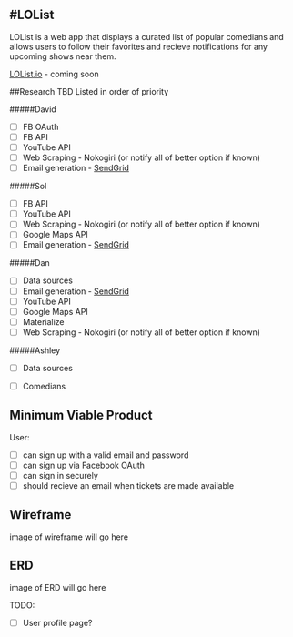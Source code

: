 #LOList 
---
LOList is a web app that displays a curated list of popular comedians and allows users to follow their favorites and recieve notifications for any upcoming shows near them.

[LOList.io] - coming soon

##Research TBD
Listed in order of priority

#####David
- [ ] FB OAuth
- [ ] FB API
- [ ] YouTube API
- [ ] Web Scraping - Nokogiri (or notify all of better option if known)
- [ ] Email generation - [SendGrid](https://sendgrid.com/) 

#####Sol
- [ ] FB API
- [ ] YouTube API
- [ ] Web Scraping - Nokogiri (or notify all of better option if known)
- [ ] Google Maps API
- [ ] Email generation - [SendGrid](https://sendgrid.com/) 

#####Dan
- [ ] Data sources
- [ ] Email generation - [SendGrid](https://sendgrid.com/) 
- [ ] YouTube API
- [ ] Google Maps API
- [ ] Materialize
- [ ] Web Scraping - Nokogiri (or notify all of better option if known)

#####Ashley
- [ ] Data sources
- [ ] Comedians


## Minimum Viable Product


User:
<!-- Markdown checklist to keep track of progress -->
- [ ] can sign up with a valid email and password
- [ ] can sign up via Facebook OAuth
- [ ] can sign in securely
- [ ] should recieve an email when tickets are made available
<!--- [ ] other user stories
- [ ] other user stories
- [ ] other user stories
-->
## Wireframe
image of wireframe will go here

## ERD
<!-- ![image of Erd] -->
image of ERD will go here

<!-- future to do items -->
TODO:
- [ ] User profile page?




[LOList.io]: http://lolist.io